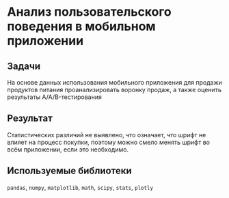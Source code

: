 Анализ пользовательского поведения в мобильном приложении
================

Задачи
-------
На основе данных использования мобильного приложения для продажи продуктов питания проанализировать воронку продаж, а также оценить результаты A/A/B-тестирования 

Результат
-------
 Cтатистических различий не выявлено, что означает, что шрифт не влияет на процесс покупки, поэтому можно смело менять шрифт во всём приложении, если это необходимо.


Используемые библиотеки
-------
`pandas`, `numpy`, `matplotlib`, `math`, `scipy`, `stats`, `plotly`
